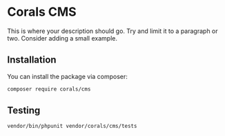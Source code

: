 # Corals CMS

This is where your description should go. Try and limit it to a paragraph or two. Consider adding a small example.

## Installation

You can install the package via composer:

```bash
composer require corals/cms
```

## Testing

```bash
vendor/bin/phpunit vendor/corals/cms/tests 
```
